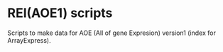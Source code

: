 # REI(AOE1) scripts

Scripts to make data for AOE (All of gene Expresion) version1 (index for ArrayExpress).
